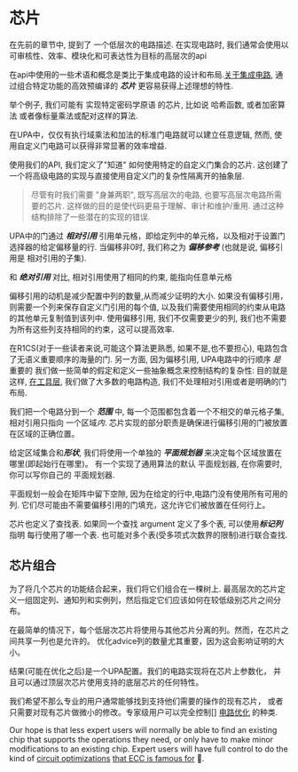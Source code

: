 # 芯片

在先前的章节中, 提到了 一个低层次的电路描述. 在实现电路时, 我们通常会使用以可审核性、效率、模块化和可表达性为目标的高层次的api

在api中使用的一些术语和概念是类比于集成电路的设计和布局.[关于集成电路](https://opencores.org/),
通过组合特定功能的高效预编译的 ***芯片*** 更容易获得上述理想的特性.


举个例子, 我们可能有  实现特定密码学原语 的芯片, 比如说 哈希函数, 或者加密算法 或者像标量乘法或配对这样的算法.

在UPA中，仅仅有执行域乘法和加法的标准门电路就可以建立任意逻辑, 然而, 使用自定义门电路可以获得非常显著的效率增益.

使用我们的API, 我们定义了"知道" 如何使用特定的自定义门集合的芯片. 
这创建了一个将高级电路的实现与直接使用自定义门的复杂性隔离开的抽象层.


> 尽管有时我们需要 "身兼两职", 既写高层次的电路, 也要写高层次电路所需要的芯片.
> 这样做的目的是使代码更易于理解、审计和维护/重用.
> 通过这种结构排除了一些潜在的实现的错误.


UPA中的门通过 ***相对引用*** 引用单元格，即给定列中的单元格，以及相对于设置门选择器的给定偏移量的行.
当偏移非0时, 我们称之为 ***偏移参考*** (也就是说, 偏移引用是 相对引用的子集).

和 ***绝对引用*** 对比, 相对引用使用了相同的约束, 能指向任意单元格


偏移引用的动机是减少配置中列的数量,从而减少证明的大小.
如果没有偏移引用，则需要一个列来保存自定义门引用的每个值,
以及我们需要使用相同的约束从电路的其他单元复制值到该列中.
使用偏移引用, 我们不仅需要更少的列, 我们也不需要为所有这些列支持相同的约束，这可以提高效率.

在R1CS(对于一些读者来说,可能这个算法更熟悉, 如果不是,也不要担心), 
电路包含了无语义重要顺序的海量的门. 另一方面, 因为偏移引用, UPA电路中的行顺序 *是* 重要的
我们做一些简单的假定和定义一些抽象概念来控制结构的复杂性: 目的就是这样, [在工具层](gadgets.md), 
我们做了大多数的电路构造, 我们不处理相对引用或者是明确的门布局.

我们把一个电路分到一个 ***范围*** 中, 每一个范围都包含着一个不相交的单元格子集, 相对引用只指向
一个区域*内*. 芯片实现的部分职责是确保进行偏移引用的门被放置在区域的正确位置。

给定区域集合和***形状***,  我们将使用一个单独的 ***平面规划器*** 来决定每个区域放置在哪里(即起始行在哪里)。
有一个实现了通用算法的默认 平面规划器, 在你需要时, 你可以写你自己的 平面规划器.

平面规划一般会在矩阵中留下空隙, 因为在给定的行中,电路门没有使用所有可用的列. 
它们尽可能由不需要偏移引用的门填充，这允许它们被放置在任何行上。

芯片也定义了查找表. 如果同一个查找 argument 定义了多个表, 可以使用***标记列***指明 每行使用了哪一个表.
也可能对多个表(受多项式次数界的限制)进行联合查找.

## 芯片组合
为了将几个芯片的功能结合起来，我们将它们组合在一棵树上.
最高层次的芯片定义一组固定列、通知列和实例列，然后指定它们应该如何在较低级别芯片之间分布。

在最简单的情况下，每个低层次芯片将使用与其他芯片分离的列。然而，在芯片之间共享一列也是允许的。
优化advice列的数量尤其重要，因为这会影响证明的大小。


结果(可能在优化之后)是一个UPA配置。我们的电路实现将在芯片上参数化，
并且可以通过顶层次芯片使用支持的底层芯片的任何特性。

我们希望不那么专业的用户通常能够找到支持他们需要的操作的现有芯片，
或者只需要对现有芯片做微小的修改。专家级用户可以完全控制[] [电路优化](https://zips.z.cash/protocol/canopy.pdf#circuitdesign)
的种类.

Our hope is that less expert users will normally be able to find an existing chip that
supports the operations they need, or only have to make minor modifications to an existing
chip. Expert users will have full control to do the kind of
[circuit optimizations](https://zips.z.cash/protocol/canopy.pdf#circuitdesign)
[that ECC is famous for](https://electriccoin.co/blog/cultivating-sapling-faster-zksnarks/) 🙂.
